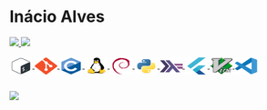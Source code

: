 # Inácio Alves

<div>
  <a href="https://github.com/inacioc-alves">
  <img height="180em" src="https://github-readme-stats.vercel.app/api?username=inacioc-alves&show_icons=true&theme=dracula&include_all_commits=true&count_private=true"/>
  <img height="180em" src="https://github-readme-stats.vercel.app/api/top-langs/?username=inacioc-alves&layout=compact&langs_count=7&theme=dracula"/>
</div>

<div style="display: inline_block"><br>
  <img align="center" alt="Inacio-Bash" height="30" width="40" src="https://raw.githubusercontent.com/devicons/devicon/master/icons/bash/bash-original.svg">
  <img align="center" alt="Inacio-Git" height="30" width="40" src="https://raw.githubusercontent.com/devicons/devicon/master/icons/git/git-original.svg">
  <img align="center" alt="Inacio-C" height="30" width="40" src="https://raw.githubusercontent.com/devicons/devicon/master/icons/c/c-original.svg">
  <img align="center" alt="Inacio-Linux" height="30" width="40" src="https://raw.githubusercontent.com/devicons/devicon/master/icons/linux/linux-original.svg">
  <img align="center" alt="Inacio-Debian" height="30" width="40" src="https://raw.githubusercontent.com/devicons/devicon/master/icons/debian/debian-plain.svg">
  <img align="center" alt="Inacio-Python" height="30" width="40" src="https://raw.githubusercontent.com/devicons/devicon/master/icons/python/python-original.svg">
  <img align="center" alt="Inacio-Haskell" height="30" width="40" src="https://raw.githubusercontent.com/devicons/devicon/master/icons/haskell/haskell-original.svg">
  <img align="center" alt="Inacio-Flutter" height="30" width="40" src="https://raw.githubusercontent.com/devicons/devicon/master/icons/flutter/flutter-original.svg">
  <img align="center" alt="Inacio-Vim" height="30" width="40" src="https://raw.githubusercontent.com/devicons/devicon/master/icons/vim/vim-original.svg">
  <img align="center" alt="Inacio-Vscode" height="30" width="40" src="https://raw.githubusercontent.com/devicons/devicon/master/icons/vscode/vscode-original.svg">
</div>
  
##
  
<div> 
  <a href="https://www.youtube.com/channel/UCPP33YXs6-BJe3VRTP9gflA" target="_blank"><img src="https://img.shields.io/badge/YouTube-FF0000?style=for-the-badge&logo=youtube&logoColor=white" target="_blank"></a>

 <!--

  ![Snake animation](https://github.com/inacioc-alves/inacioc-alves/blob/output/github-contribution-grid-snake.svg)

-->
</div>

